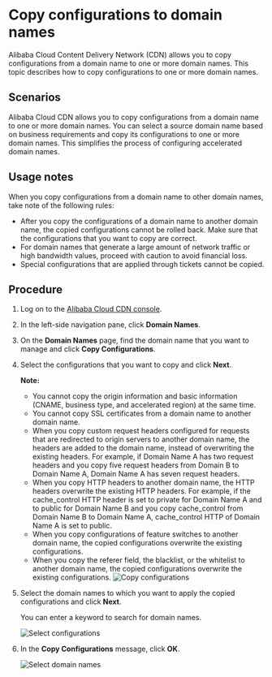 # Copy configurations to domain names

Alibaba Cloud Content Delivery Network \(CDN\) allows you to copy configurations from a domain name to one or more domain names. This topic describes how to copy configurations to one or more domain names.

## Scenarios

Alibaba Cloud CDN allows you to copy configurations from a domain name to one or more domain names. You can select a source domain name based on business requirements and copy its configurations to one or more domain names. This simplifies the process of configuring accelerated domain names.

## Usage notes

When you copy configurations from a domain name to other domain names, take note of the following rules:

-   After you copy the configurations of a domain name to another domain name, the copied configurations cannot be rolled back. Make sure that the configurations that you want to copy are correct.
-   For domain names that generate a large amount of network traffic or high bandwidth values, proceed with caution to avoid financial loss.
-   Special configurations that are applied through tickets cannot be copied.

## Procedure

1.  Log on to the [Alibaba Cloud CDN console](https://cdn.console.aliyun.com).

2.  In the left-side navigation pane, click **Domain Names**.

3.  On the **Domain Names** page, find the domain name that you want to manage and click **Copy Configurations**.

4.  Select the configurations that you want to copy and click **Next**.

    **Note:**

    -   You cannot copy the origin information and basic information \(CNAME, business type, and accelerated region\) at the same time.
    -   You cannot copy SSL certificates from a domain name to another domain name.
    -   When you copy custom request headers configured for requests that are redirected to origin servers to another domain name, the headers are added to the domain name, instead of overwriting the existing headers. For example, if Domain Name A has two request headers and you copy five request headers from Domain B to Domain Name A, Domain Name A has seven request headers.
    -   When you copy HTTP headers to another domain name, the HTTP headers overwrite the existing HTTP headers. For example, if the cache\_control HTTP header is set to private for Domain Name A and to public for Domain Name B and you copy cache\_control from Domain Name B to Domain Name A, cache\_control HTTP of Domain Name A is set to public.
    -   When you copy configurations of feature switches to another domain name, the copied configurations overwrite the existing configurations.
    -   When you copy the referer field, the blacklist, or the whitelist to another domain name, the copied configurations overwrite the existing configurations.
    ![Copy configurations](https://static-aliyun-doc.oss-accelerate.aliyuncs.com/assets/img/en-US/6746219951/p8715.png)

5.  Select the domain names to which you want to apply the copied configurations and click **Next**.

    You can enter a keyword to search for domain names.

    ![Select configurations](https://static-aliyun-doc.oss-accelerate.aliyuncs.com/assets/img/en-US/6746219951/p8716.png)

6.  In the **Copy Configurations** message, click **OK**.

    ![Select domain names](https://static-aliyun-doc.oss-accelerate.aliyuncs.com/assets/img/en-US/6746219951/p8717.png)


